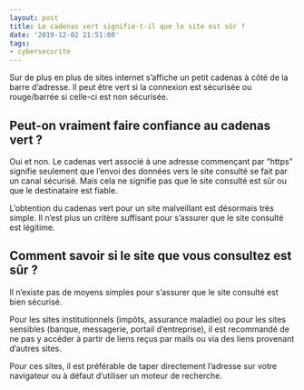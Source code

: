 ```yaml
---
layout: post
title: Le cadenas vert signifie-t-il que le site est sûr ?
date: '2019-12-02 21:51:00'
tags:
- cybersecurite
---
```


Sur de plus en plus de sites internet s’affiche un petit cadenas à côté de la barre d’adresse. Il peut être vert si la connexion est sécurisée ou rouge/barrée si celle-ci est non sécurisée.

## Peut-on vraiment faire confiance au cadenas vert ?

Oui et non. Le cadenas vert associé à une adresse commençant par “https” signifie seulement que l’envoi des données vers le site consulté se fait par un canal sécurisé. Mais cela ne signifie pas que le site consulté est sûr ou que le destinataire est fiable.

L’obtention du cadenas vert pour un site malveillant est désormais très simple. Il n’est plus un critère suffisant pour s’assurer que le site consulté est légitime.

## Comment savoir si le site que vous consultez est sûr ?

Il n’existe pas de moyens simples pour s’assurer que le site consulté est bien sécurisé.

Pour les sites institutionnels (impôts, assurance maladie) ou pour les sites sensibles (banque, messagerie, portail d’entreprise), il est recommandé de ne pas y accéder à partir de liens reçus par mails ou via des liens provenant d’autres sites.

Pour ces sites, il est préférable de taper directement l’adresse sur votre navigateur ou à défaut d’utiliser un moteur de recherche.

